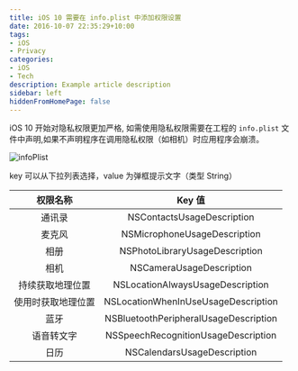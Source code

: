 ```yaml
---
title: iOS 10 需要在 info.plist 中添加权限设置
date: 2016-10-07 22:35:29+10:00
tags:
- iOS
- Privacy
categories:
- iOS
- Tech
description: Example article description
sidebar: left
hiddenFromHomePage: false
---
```





iOS 10 开始对隐私权限更加严格, 如需使用隐私权限需要在工程的 `info.plist` 文件中声明,如果不声明程序在调用隐私权限（如相机）时应用程序会崩溃。

![infoPlist](https://res.cloudinary.com/dtbpgyfsc/image/upload/v1625297000/iOS/ios10-privacy-info-plist_damui3.png)

key 可以从下拉列表选择，value 为弹框提示文字（类型 String）

|	  权限名称      	    | 	Key 值 |
| :-------------:  |   :-------------:   | 
|通讯录|	NSContactsUsageDescription|
|麦克风	|NSMicrophoneUsageDescription|
|相册	|NSPhotoLibraryUsageDescription|
|相机	|NSCameraUsageDescription|
|持续获取地理位置	|NSLocationAlwaysUsageDescription|
|使用时获取地理位置	|NSLocationWhenInUseUsageDescription|
|蓝牙	|NSBluetoothPeripheralUsageDescription|
|语音转文字	|NSSpeechRecognitionUsageDescription|
|日历	|NSCalendarsUsageDescription|